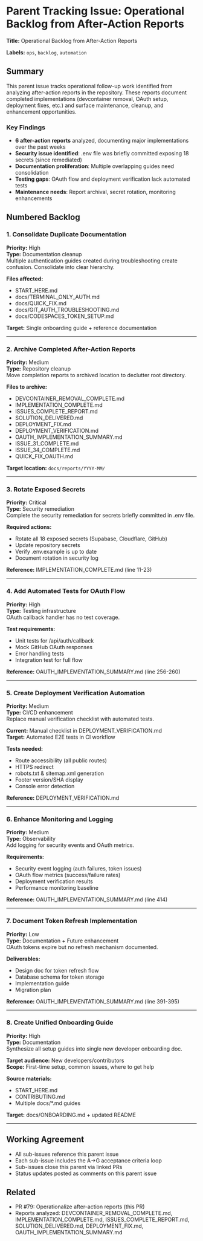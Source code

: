 # Parent Tracking Issue: Operational Backlog from After-Action Reports

**Title:** Operational Backlog from After-Action Reports

**Labels:** `ops`, `backlog`, `automation`

## Summary

This parent issue tracks operational follow-up work identified from analyzing after-action reports in the repository. These reports document completed implementations (devcontainer removal, OAuth setup, deployment fixes, etc.) and surface maintenance, cleanup, and enhancement opportunities.

### Key Findings

- **6 after-action reports** analyzed, documenting major implementations over the past weeks
- **Security issue identified**: .env file was briefly committed exposing 18 secrets (since remediated)
- **Documentation proliferation**: Multiple overlapping guides need consolidation
- **Testing gaps**: OAuth flow and deployment verification lack automated tests
- **Maintenance needs**: Report archival, secret rotation, monitoring enhancements

## Numbered Backlog

### 1. Consolidate Duplicate Documentation
**Priority:** High  
**Type:** Documentation cleanup  
Multiple authentication guides created during troubleshooting create confusion. Consolidate into clear hierarchy.

**Files affected:**
- START_HERE.md
- docs/TERMINAL_ONLY_AUTH.md
- docs/QUICK_FIX.md
- docs/GIT_AUTH_TROUBLESHOOTING.md
- docs/CODESPACES_TOKEN_SETUP.md

**Target:** Single onboarding guide + reference documentation

---

### 2. Archive Completed After-Action Reports
**Priority:** Medium  
**Type:** Repository cleanup  
Move completion reports to archived location to declutter root directory.

**Files to archive:**
- DEVCONTAINER_REMOVAL_COMPLETE.md
- IMPLEMENTATION_COMPLETE.md
- ISSUES_COMPLETE_REPORT.md
- SOLUTION_DELIVERED.md
- DEPLOYMENT_FIX.md
- DEPLOYMENT_VERIFICATION.md
- OAUTH_IMPLEMENTATION_SUMMARY.md
- ISSUE_31_COMPLETE.md
- ISSUE_34_COMPLETE.md
- QUICK_FIX_OAUTH.md

**Target location:** `docs/reports/YYYY-MM/`

---

### 3. Rotate Exposed Secrets
**Priority:** Critical  
**Type:** Security remediation  
Complete the security remediation for secrets briefly committed in .env file.

**Required actions:**
- Rotate all 18 exposed secrets (Supabase, Cloudflare, GitHub)
- Update repository secrets
- Verify .env.example is up to date
- Document rotation in security log

**Reference:** IMPLEMENTATION_COMPLETE.md (line 11-23)

---

### 4. Add Automated Tests for OAuth Flow
**Priority:** High  
**Type:** Testing infrastructure  
OAuth callback handler has no test coverage.

**Test requirements:**
- Unit tests for /api/auth/callback
- Mock GitHub OAuth responses
- Error handling tests
- Integration test for full flow

**Reference:** OAUTH_IMPLEMENTATION_SUMMARY.md (line 256-260)

---

### 5. Create Deployment Verification Automation
**Priority:** Medium  
**Type:** CI/CD enhancement  
Replace manual verification checklist with automated tests.

**Current:** Manual checklist in DEPLOYMENT_VERIFICATION.md  
**Target:** Automated E2E tests in CI workflow

**Tests needed:**
- Route accessibility (all public routes)
- HTTPS redirect
- robots.txt & sitemap.xml generation
- Footer version/SHA display
- Console error detection

**Reference:** DEPLOYMENT_VERIFICATION.md

---

### 6. Enhance Monitoring and Logging
**Priority:** Medium  
**Type:** Observability  
Add logging for security events and OAuth metrics.

**Requirements:**
- Security event logging (auth failures, token issues)
- OAuth flow metrics (success/failure rates)
- Deployment verification results
- Performance monitoring baseline

**Reference:** OAUTH_IMPLEMENTATION_SUMMARY.md (line 414)

---

### 7. Document Token Refresh Implementation
**Priority:** Low  
**Type:** Documentation + Future enhancement  
OAuth tokens expire but no refresh mechanism documented.

**Deliverables:**
- Design doc for token refresh flow
- Database schema for token storage
- Implementation guide
- Migration plan

**Reference:** OAUTH_IMPLEMENTATION_SUMMARY.md (line 391-395)

---

### 8. Create Unified Onboarding Guide
**Priority:** High  
**Type:** Documentation  
Synthesize all setup guides into single new developer onboarding doc.

**Target audience:** New developers/contributors  
**Scope:** First-time setup, common issues, where to get help

**Source materials:**
- START_HERE.md
- CONTRIBUTING.md
- Multiple docs/\*.md guides

**Target:** docs/ONBOARDING.md + updated README

---

## Working Agreement

- All sub-issues reference this parent issue
- Each sub-issue includes the A→G acceptance criteria loop
- Sub-issues close this parent via linked PRs
- Status updates posted as comments on this parent issue

## Related

- PR #79: Operationalize after-action reports (this PR)
- Reports analyzed: DEVCONTAINER_REMOVAL_COMPLETE.md, IMPLEMENTATION_COMPLETE.md, ISSUES_COMPLETE_REPORT.md, SOLUTION_DELIVERED.md, DEPLOYMENT_FIX.md, OAUTH_IMPLEMENTATION_SUMMARY.md
